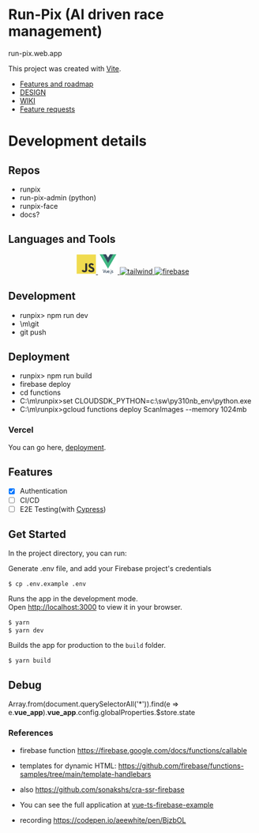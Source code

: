 # Run-Pix (AI driven race management)

run-pix.web.app

This project was created with [Vite](https://vitejs.dev/).

* [Features and roadmap](TODO.md)
* [DESIGN](README_DESIGN.md)
* [WIKI](https://github.com/avinashmane/runpix/wiki)
* [Feature requests](https://github.com/avinashmane/runpix/discussions)

# Development details

## Repos

* runpix
* run-pix-admin (python)
* runpix-face
* docs?

## Languages and Tools

<div align="center">
  <a href="https://developer.mozilla.org/en-US/docs/Web/JavaScript" target="_blank" rel="noreferrer"> 
    <img src="https://raw.githubusercontent.com/devicons/devicon/master/icons/javascript/javascript-original.svg" alt="javascript" width="40" height="40"/> 
  </a>
  <a href="https://vuejs.org/" target="_blank" rel="noreferrer"> 
    <img src="https://raw.githubusercontent.com/devicons/devicon/master/icons/vuejs/vuejs-original-wordmark.svg" alt="vuejs" width="40" height="40"/> 
  </a>
  <a href="https://tailwindcss.com/" target="_blank" rel="noreferrer"> 
    <img src="https://www.vectorlogo.zone/logos/tailwindcss/tailwindcss-icon.svg" alt="tailwind" width="40" height="40"/> 
  </a>
  <a href="https://firebase.google.com/" target="_blank" rel="noreferrer"> 
    <img src="https://www.vectorlogo.zone/logos/firebase/firebase-icon.svg" alt="firebase" width="40" height="40"/> 
  </a>
</div>

## Development 
* runpix\> npm run dev
* \m\git
* git push
## Deployment


* runpix\> npm run build
* firebase deploy
* cd functions
* C:\m\runpix>set CLOUDSDK_PYTHON=c:\sw\py310nb_env\python.exe
* C:\m\runpix>gcloud functions deploy ScanImages --memory 1024mb
### Vercel
You can go here, [deployment](https://firebase-auth-vite.vercel.app/).

## Features
- [X] Authentication
- [ ] CI/CD
- [ ] E2E Testing(with [Cypress](https://www.cypress.io/))

## Get Started

In the project directory, you can run:

Generate .env file, and add your Firebase project's credentials
```
$ cp .env.example .env
```

Runs the app in the development mode.\
Open [http://localhost:3000](http://localhost:3000) to view it in your browser.
```
$ yarn
$ yarn dev
```
Builds the app for production to the `build` folder.
```
$ yarn build
```

## Debug


Array.from(document.querySelectorAll('*')).find(e => e.__vue_app__).__vue_app__.config.globalProperties.$store.state

### References

* firebase function
https://firebase.google.com/docs/functions/callable

* templates for dynamic HTML: https://github.com/firebase/functions-samples/tree/main/template-handlebars
* also https://github.com/sonakshs/cra-ssr-firebase

* You can see the full application at [vue-ts-firebase-example](https://github.com/Chia1104/vue-ts-firebase-example)

* recording 
https://codepen.io/aeewhite/pen/BjzbOL